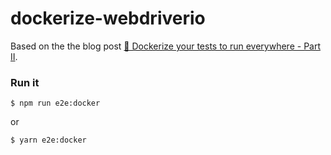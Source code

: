 # dockerize-webdriverio

Based on the the blog post [🐳 Dockerize your tests to run everywhere - Part II](https://www.onefiniteloop.io/dockerize-your-selenium-tests-to-run-everywhere-ii/).

### Run it

`$ npm run e2e:docker`

or

`$ yarn e2e:docker`

